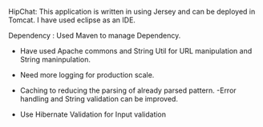 HipChat: This application is written in using Jersey and can be deployed in Tomcat. I have used eclipse as an IDE.

Dependency : Used Maven to manage Dependency. 

- Have used Apache commons and String Util for URL manipulation and String maninpulation. 

- Need more logging for production scale. 
- Caching to reducing the parsing of already parsed pattern. 
-Error handling and String validation can be improved. 
- Use Hibernate Validation for Input validation 






